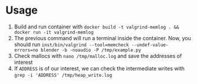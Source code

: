 # Usage
1. Build and run container with `docker build -t valgrind-memlog . && docker run -it valgrind-memlog`
2. The previous command will run a terminal inside the container. Now, you should run `inst/bin/valgrind --tool=memcheck --undef-value-errors=no blender -b -noaudio -P /tmp/example.py`
3. Check mallocs with `nano /tmp/malloc.log` and save the addresses of interest
4. If `ADDRESS` is of our interest, we can check the intermediate writes with `grep -i 'ADDRESS' /tmp/heap_write.log`
